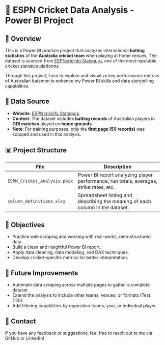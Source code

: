 # 🏏 ESPN Cricket Data Analysis - Power BI Project

## 📌 Overview

This is a Power BI practice project that analyzes international **batting statistics** of the **Australia cricket team** when playing at home venues. The dataset is sourced from [ESPNcricinfo Statsguru](https://stats.espncricinfo.com/ci/engine/stats/index.html), one of the most reputable cricket statistics platforms.

Through this project, I aim to explore and visualize key performance metrics of Australian batsmen to enhance my Power BI skills and data storytelling capabilities.

## 🧾 Data Source

* **Website**: [ESPNcricinfo Statsguru](https://stats.espncricinfo.com/ci/engine/stats/index.html?class=2;home_or_away=1;team=2;template=results;type=batting)
* **Context**: The dataset includes **batting records** of Australian players in **ODI matches** played on **home grounds**.
* **Note**: For training purposes, only the **first page (50 records)** was scraped and used in this analysis.

## 📊 Project Structure

| File                         | Description                                                                                  |
| ---------------------------- | -------------------------------------------------------------------------------------------- |
| `ESPN_Cricket_Analysis.pbix` | Power BI report analyzing player performance, run totals, averages, strike rates, etc.       |
| `column_definitions.xlsx`    | Spreadsheet listing and describing the meaning of each column in the dataset.                |

## 🎯 Objectives

* Practice web scraping and working with real-world, semi-structured data.
* Build a clean and insightful Power BI report.
* Apply data cleaning, data modeling, and DAX techniques.
* Develop cricket-specific metrics for better interpretation.

## 📌 Future Improvements

* Automate data scraping across multiple pages to gather a complete dataset.
* Extend the analysis to include other teams, venues, or formats (Test, T20).
* Add filtering capabilities by opposition teams, year, or individual player.

## 📧 Contact

If you have any feedback or suggestions, feel free to reach out to me via GitHub or LinkedIn!
